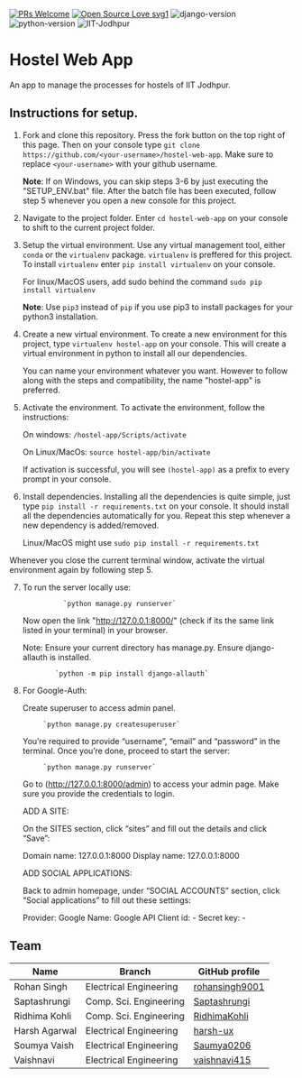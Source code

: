 [![PRs Welcome](https://img.shields.io/badge/PRs-welcome-brightgreen.svg?style=flat-square)](http://makeapullrequest.com) [![Open Source Love svg1](https://badges.frapsoft.com/os/v1/open-source.svg?v=103)](https://github.com/ellerbrock/open-source-badges/) ![django-version](https://img.shields.io/badge/Django-v3.0.8-blueviolet)
![python-version](https://img.shields.io/badge/Python-v3.7-blue)
![IIT-Jodhpur](https://img.shields.io/badge/IIT-Jodhpur-yellow)

# Hostel Web App

An app to manage the processes for hostels of IIT Jodhpur.

## Instructions for setup.

1. Fork and clone this repository. Press the fork button on the top right of this page. Then on your console type `git clone https://github.com/<your-username>/hostel-web-app`. Make sure to replace `<your-username>` with your github username.

   **Note**: If on Windows, you can skip steps 3-6 by just executing the "SETUP_ENV.bat" file. After the batch file has been executed, follow step 5 whenever you open a new console for this project.

2. Navigate to the project folder. Enter `cd hostel-web-app` on your console to shift to the current project folder.

3. Setup the virtual environment.
   Use any virtual management tool, either `conda` or the `virtualenv` package. `virtualenv` is preffered for this project. To install `virtualenv` enter
   `pip install virtualenv` on your console.

   For linux/MacOS users, add sudo behind the command
   `sudo pip install virtualenv`

   **Note**: Use `pip3` instead of `pip` if you use pip3 to install packages for your python3 installation.

4. Create a new virtual environment. To create a new environment for this project, type `virtualenv hostel-app` on your console. This will create a virtual environment in python to install all our dependencies.

   You can name your environment whatever you want. However to follow along with the steps and compatibility, the name "hostel-app" is preferred.

5. Activate the environment. To activate the environment, follow the instructions:

   On windows: `/hostel-app/Scripts/activate`

   On Linux/MacOs: `source hostel-app/bin/activate`

   If activation is successful, you will see `(hostel-app)` as a prefix to every prompt in your console.

6. Install dependencies. Installing all the dependencies is quite simple, just type `pip install -r requirements.txt` on your console. It should install all the dependencies automatically for you. Repeat this step whenever a new dependency is added/removed.

   Linux/MacOS might use `sudo pip install -r requirements.txt`

Whenever you close the current terminal window, activate the virtual environment again by following step 5.

7. To run the server locally use:

                 `python manage.py runserver`
                 
   Now open the link "http://127.0.0.1:8000/" (check if its the same link listed in your terminal) in your browser.
                 
   Note: Ensure your current directory has manage.py.
         Ensure django-allauth is installed.

               `python -m pip install django-allauth`

8. For Google-Auth:

   Create superuser to access admin panel.

            `python manage.py createsuperuser`

   You’re required to provide “username”, “email” and “password” in the terminal. Once you’re done, proceed to start the server:

            `python manage.py runserver`

   Go to (http://127.0.0.1:8000/admin) to access your admin page. Make sure you provide the credentials to login.

   ADD A SITE:

   On the SITES section, click “sites” and fill out the details and click “Save”:

   Domain name: 127.0.0.1:8000
   Display name: 127.0.0.1:8000

   ADD SOCIAL APPLICATIONS:

   Back to admin homepage, under “SOCIAL ACCOUNTS” section, click “Social applications” to fill out these settings:

   Provider: Google
   Name: Google API
   Client id: -
   Secret key: -



## Team
| Name         | Branch                 | GitHub profile                                      |
| -----------  | ---------------------- | --------------------------------------------------- |
| Rohan Singh  | Electrical Engineering | [rohansingh9001](https://github.com/rohansingh9001) |
| Saptashrungi | Comp. Sci. Engineering | [Saptashrungi](https://github.com/Saptashrungi)     |
| Ridhima Kohli| Comp. Sci. Engineering | [RidhimaKohli](https://github.com/RidhimaKohli)     |
| Harsh Agarwal| Electrical Engineering | [harsh-ux](https://github.com/harsh-ux)             |
| Soumya Vaish | Electrical Engineering | [Saumya0206](https://github.com/Saumya0206)         |
| Vaishnavi    | Electrical Engineering | [vaishnavi415](https://github.com/vaishnavi415)     |

